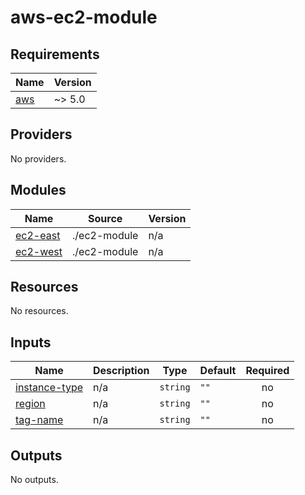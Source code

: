 # aws-ec2-module

## Requirements

| Name | Version |
|------|---------|
| <a name="requirement_aws"></a> [aws](#requirement\_aws) | ~> 5.0 |

## Providers

No providers.

## Modules

| Name | Source | Version |
|------|--------|---------|
| <a name="module_ec2-east"></a> [ec2-east](#module\_ec2-east) | ./ec2-module | n/a |
| <a name="module_ec2-west"></a> [ec2-west](#module\_ec2-west) | ./ec2-module | n/a |

## Resources

No resources.

## Inputs

| Name | Description | Type | Default | Required |
|------|-------------|------|---------|:--------:|
| <a name="input_instance-type"></a> [instance-type](#input\_instance-type) | n/a | `string` | `""` | no |
| <a name="input_region"></a> [region](#input\_region) | n/a | `string` | `""` | no |
| <a name="input_tag-name"></a> [tag-name](#input\_tag-name) | n/a | `string` | `""` | no |

## Outputs

No outputs.
